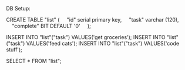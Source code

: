 DB Setup:

CREATE TABLE "list" (
    "id" serial primary key,
    "task" varchar (120),
    "complete" BIT DEFAULT '0'
    );

INSERT INTO "list"("task")
VALUES('get groceries');
INSERT INTO "list"("task")
VALUES('feed cats');
INSERT INTO "list"("task")
VALUES('code stuff');

SELECT * FROM "list";
